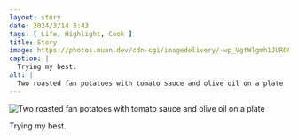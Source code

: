 ```yaml
---
layout: story
date: 2024/3/14 3:43
tags: [ Life, Highlight, Cook ]
title: Story
image: https://photos.muan.dev/cdn-cgi/imagedelivery/-wp_VgtWlgmh1JURQ8t1mg/f1882aa9-a6fb-42f3-7ace-59a07d63d900/public
caption: |
  Trying my best.
alt: |
  Two roasted fan potatoes with tomato sauce and olive oil on a plate
---
```


![Two roasted fan potatoes with tomato sauce and olive oil on a plate](https://photos.muan.dev/cdn-cgi/imagedelivery/-wp_VgtWlgmh1JURQ8t1mg/f1882aa9-a6fb-42f3-7ace-59a07d63d900/public)

Trying my best.
